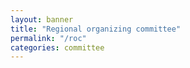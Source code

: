 ```yaml
---
layout: banner
title: "Regional organizing committee"
permalink: "/roc"
categories: committee
---
```

